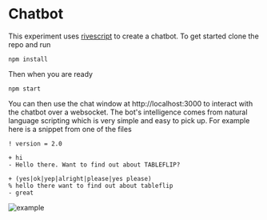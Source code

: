 # Chatbot

This experiment uses [rivescript](https://www.rivescript.com/) to create a chatbot. To get started clone the repo and run

```
npm install
```

Then when you are ready

```
npm start
```

You can then use the chat window at http://localhost:3000 to interact with the chatbot over a websocket. The bot's intelligence comes from natural language scripting which is very simple and easy to pick up. For example here is a snippet from one of the files

```
! version = 2.0

+ hi
- Hello there. Want to find out about TABLEFLIP?

+ (yes|ok|yep|alright|please|yes please)
% hello there want to find out about tableflip
- great
```

![example](https://cloud.githubusercontent.com/assets/4499581/19223587/3342bc64-8e6b-11e6-8e61-216b2a8af644.jpg)
